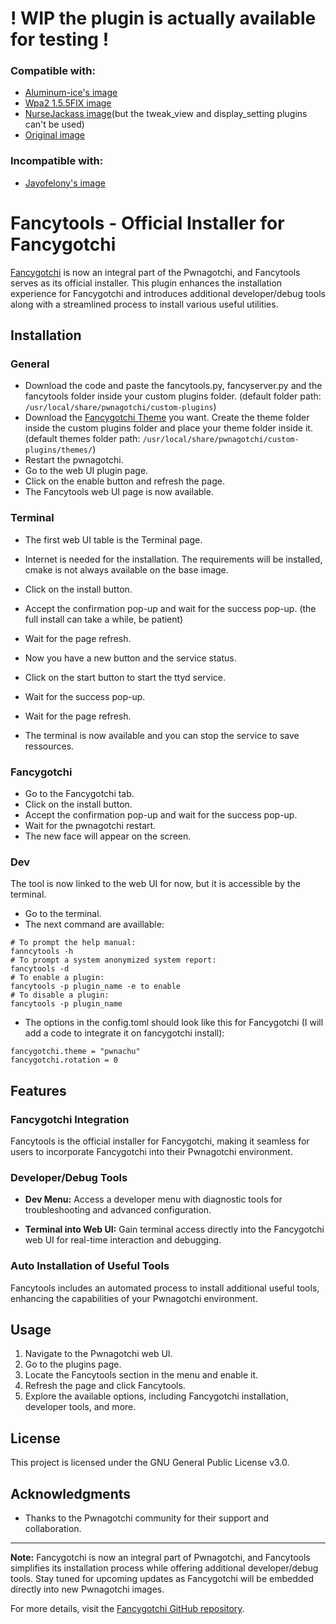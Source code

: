 
# ! WIP the plugin is actually available for testing !
### Compatible with:  
- [Aluminum-ice's image](https://github.com/aluminum-ice/pwnagotchi/releases)
- [Wpa2 1.5.5FIX image](https://github.com/wpa-2/pwnagotchi/releases)
- [NurseJackass image](https://github.com/Sniffleupagus/pwnagotchi-snflpgs/releases)(but the tweak_view and display_setting plugins can't be used)
- [Original image](https://github.com/evilsocket/pwnagotchi/releases)
### Incompatible with:  
- [Jayofelony's image](https://github.com/jayofelony/pwnagotchi-bookworm/releases)

# Fancytools - Official Installer for Fancygotchi 

[Fancygotchi](https://github.com/Pwnagotchi-Unofficial/pwnagotchi-fancygotchi) is now an integral part of the Pwnagotchi, and Fancytools serves as its official installer. This plugin enhances the installation experience for Fancygotchi and introduces additional developer/debug tools along with a streamlined process to install various useful utilities.

## Installation  

### General  

- Download the code and paste the fancytools.py, fancyserver.py and the fancytools folder inside your custom plugins folder. (default folder path: `/usr/local/share/pwnagotchi/custom-plugins`)
- Download the [Fancygotchi Theme](https://github.com/V0r-T3x/fancygotchi_themes) you want. Create the theme folder inside the custom plugins folder and place your theme folder inside it. (default themes folder path: `/usr/local/share/pwnagotchi/custom-plugins/themes/`)
- Restart the pwnagotchi.  
- Go to the web UI plugin page.
- Click on the enable button and refresh the page.
- The Fancytools web UI page is now available.

### Terminal  

- The first web UI table is the Terminal page.
- Internet is needed for the installation. The requirements will be installed, cmake is not always available on the base image.  
- Click on the install button.  
- Accept the confirmation pop-up and wait for the success pop-up. (the full install can take a while, be patient)  
- Wait for the page refresh.  

- Now you have a new button and the service status.  
- Click on the start button to start the ttyd service.  
- Wait for the success pop-up.  
- Wait for the page refresh.  
- The terminal is now available and you can stop the service to save ressources.  

### Fancygotchi  

- Go to the Fancygotchi tab.
- Click on the install button.
- Accept the confirmation pop-up and wait for the success pop-up.
- Wait for the pwnagotchi restart.
- The new face will appear on the screen.

### Dev  

The tool is now linked to the web UI for now, but it is accessible by the terminal.  

- Go to the terminal.
- The next command are availlable:
```
# To prompt the help manual:
fanncytools -h
# To prompt a system anonymized system report:
fancytools -d
# To enable a plugin:
fancytools -p plugin_name -e to enable
# To disable a plugin:
fancytools -p plugin_name
```
- The options in the config.toml should look like this for Fancygotchi (I will add a code to integrate it on fancygotchi install):
```
fancygotchi.theme = "pwnachu"
fancygotchi.rotation = 0
```


## Features

### Fancygotchi Integration

Fancytools is the official installer for Fancygotchi, making it seamless for users to incorporate Fancygotchi into their Pwnagotchi environment.

### Developer/Debug Tools

- **Dev Menu:** Access a developer menu with diagnostic tools for troubleshooting and advanced configuration.

- **Terminal into Web UI:** Gain terminal access directly into the Fancygotchi web UI for real-time interaction and debugging.

### Auto Installation of Useful Tools

Fancytools includes an automated process to install additional useful tools, enhancing the capabilities of your Pwnagotchi environment.

## Usage

1. Navigate to the Pwnagotchi web UI.
2. Go to the plugins page.
3. Locate the Fancytools section in the menu and enable it.
4. Refresh the page and click Fancytools.
5. Explore the available options, including Fancygotchi installation, developer tools, and more.

## License

This project is licensed under the GNU General Public License v3.0.

## Acknowledgments

- Thanks to the Pwnagotchi community for their support and collaboration.

---

**Note:** Fancygotchi is now an integral part of Pwnagotchi, and Fancytools simplifies its installation process while offering additional developer/debug tools. Stay tuned for upcoming updates as Fancygotchi will be embedded directly into new Pwnagotchi images.

For more details, visit the [Fancygotchi GitHub repository](https://github.com/Pwnagotchi-Unofficial/pwnagotchi-fancygotchi).
